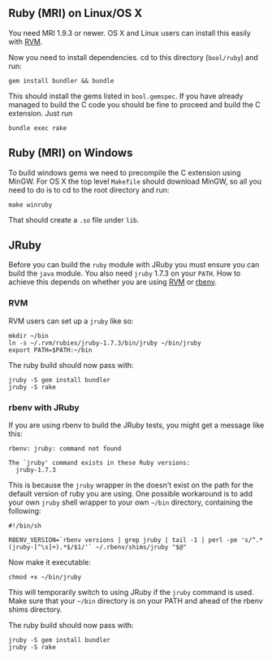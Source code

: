 ## Ruby (MRI) on Linux/OS X

You need MRI 1.9.3 or newer. OS X and Linux users can install this easily with [RVM](https://rvm.io/).

Now you need to install dependencies. cd to this directory (`bool/ruby`) and run:

```
gem install bundler && bundle
```

This should install the gems listed in `bool.gemspec`. If you have already managed to build the C code you should be fine to
proceed and build the C extension. Just run

```
bundle exec rake
```

## Ruby (MRI) on Windows

To build windows gems we need to precompile the C extension using MinGW. For OS X the top level `Makefile` should download MinGW,
so all you need to do is to cd to the root directory and run:

```
make winruby
```

That should create a `.so` file under `lib`.

## JRuby 

Before you can build the `ruby` module with JRuby you must ensure you can build the `java` module.
You also need `jruby` 1.7.3 on your `PATH`. How to achieve this depends on whether you are using
[RVM](https://rvm.io/) or [rbenv](https://github.com/sstephenson/rbenv/).

### RVM

RVM users can set up a `jruby` like so:

```
mkdir ~/bin
ln -s ~/.rvm/rubies/jruby-1.7.3/bin/jruby ~/bin/jruby
export PATH=$PATH:~/bin
```

The ruby build should now pass with:

```
jruby -S gem install bundler
jruby -S rake
```

### rbenv with JRuby

If you are using rbenv to build the JRuby tests, you might get a message like this:

```
rbenv: jruby: command not found

The `jruby' command exists in these Ruby versions:
  jruby-1.7.3
```

This is because the `jruby` wrapper in the  doesn't exist on the path for the default version of ruby you are using. One possible workaround is to add your own `jruby` shell wrapper to your own `~/bin` directory, containing the following:

```
#!/bin/sh

RBENV_VERSION=`rbenv versions | grep jruby | tail -1 | perl -pe 's/^.*(jruby-[^\s]+).*$/$1/'` ~/.rbenv/shims/jruby "$@"
```

Now make it executable:

```
chmod +x ~/bin/jruby
```

This will temporarily switch to using JRuby if the `jruby` command is used. Make sure that your `~/bin` directory is on your PATH and ahead of the rbenv shims directory.

The ruby build should now pass with:

```
jruby -S gem install bundler
jruby -S rake
```


